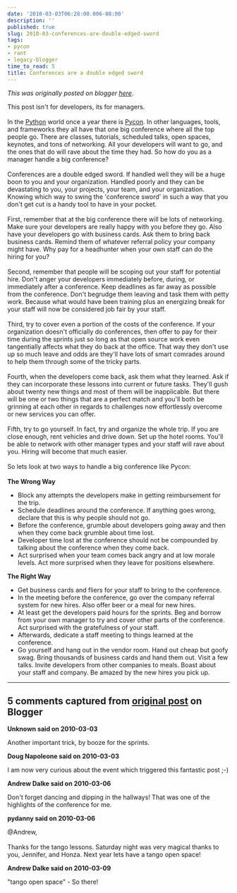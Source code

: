 ```yaml
---
date: '2010-03-03T06:28:00.006-08:00'
description: ''
published: true
slug: 2010-03-conferences-are-double-edged-sword
tags:
- pycon
- rant
- legacy-blogger
time_to_read: 5
title: Conferences are a double edged sword
---
```


*This was originally posted on blogger [here](https://pydanny.blogspot.com/2010/03/conferences-are-double-edged-sword.html)*.<div>This post isn't for developers, its for managers.</div><div><br /></div><div>In the <a href="http://python.org/">Python</a> world once a year there is <a href="http://us.pycon.org/">Pycon</a>. In other languages, tools, and frameworks they all have that one big conference where all the top people go. There are classes, tutorials, scheduled talks, open spaces, keynotes, and tons of networking. All your developers will want to go, and the ones that do will rave about the time they had. So how do you as a manager handle a big conference?</div><div><br /></div><div>Conferences are a double edged sword. If handled well they will be a huge boon to you and your organization. Handled poorly and they can be devastating to you, your projects, your team, and your organization. Knowing which way to swing the 'conference sword' in such a way that you don't get cut is a handy tool to have in your pocket.</div><div><br /></div><div>First, remember that at the big conference there will be lots of networking. Make sure your developers are really happy with you before they go. Also have your developers go with business cards. Ask them to bring back business cards. Remind them of whatever referral policy your company might have. Why pay for a headhunter when your own staff can do the hiring for you?</div><div><br /></div><div>Second, remember that people will be scoping out your staff for potential hire.  Don't anger your developers immediately before, during, or immediately after a conference. Keep deadlines as far away as possible from the conference. Don't begrudge them leaving and task them with petty work. Because what would have been training plus an energizing break for your staff will now be considered job fair by your staff.</div><div><br /></div><div>Third, try to cover even a portion of the costs of the conference. If your organization doesn't officially do conferences, then offer to pay for their time during the sprints just so long as that open source work even tangentially affects what they do back at the office. That way they don't use up so much leave and odds are they'll have lots of smart comrades around to help them through some of the tricky parts.</div><div><br /></div><div>Fourth, when the developers come back, ask them what they learned. Ask if they can incorporate these lessons into current or future tasks. They'll gush about twenty new things and most of them will be inapplicable. But there will be one or two things that are a perfect match and you'll both be grinning at each other in regards to challenges now effortlessly overcome or new services you can offer.</div><div><br /></div><div>Fifth, try to go yourself. In fact, try and organize the whole trip. If you are close enough, rent vehicles and drive down. Set up the hotel rooms. You'll be able to network with other manager types and your staff will rave about you. Hiring will become that much easier.</div><div><br /></div><div>So lets look at two ways to handle a big conference like Pycon:</div><div><br /></div><div><b>The Wrong Way</b></div><div><ul><li>Block any attempts the developers make in getting reimbursement for the trip.</li><li>Schedule deadlines around the conference. If anything goes wrong, declare that this is why people should not go.</li><li>Before the conference, grumble about developers going away and then when they come back grumble about time lost.</li><li>Developer time lost at the conference should not be compounded by talking about the conference when they come back.</li><li>Act surprised when your team comes back angry and at low morale levels. Act more surprised when they leave for positions elsewhere.</li></ul></div><div><b>The Right Way</b></div><div><ul><li>Get business cards and fliers for your staff to bring to the conference.</li><li>In the meeting before the conference, go over the company referral system for new hires. Also offer beer or a meal for new hires.</li><li>At least get the developers paid hours for the sprints. Beg and borrow from your own manager to try and cover other parts of the conference. Act surprised with the gratefulness of your staff.</li><li>Afterwards, dedicate a staff meeting to things learned at the conference. </li><li>Go yourself and hang out in the vendor room. Hand out cheap but goofy swag. Bring thousands of business cards and hand them out. Visit a few talks. Invite developers from other companies to meals. Boast about your staff and company. Be amazed by the new hires you pick up.</li></ul></div>

---

## 5 comments captured from [original post](https://pydanny.blogspot.com/2010/03/conferences-are-double-edged-sword.html) on Blogger

**Unknown said on 2010-03-03**

Another important trick, by booze for the sprints.

**Doug Napoleone said on 2010-03-03**

I am now very curious about the event which triggered this fantastic post ;-)

**Andrew Dalke said on 2010-03-06**

Don't forget dancing and dipping in the hallways! That was one of the highlights of the conference for me.

**pydanny said on 2010-03-06**

@Andrew, <br /><br />Thanks for the tango lessons. Saturday night was very magical thanks to you, Jennifer, and Honza. Next year lets have a tango open space!

**Andrew Dalke said on 2010-03-09**

&quot;tango open space&quot; - So there!

